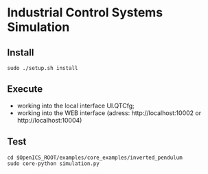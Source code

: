# Industrial Control Systems Simulation
	

## Install
    sudo ./setup.sh install


## Execute
 - working into the local interface UI.QTCfg;
 - working into the WEB interface (adress: http://localhost:10002 or http://localhost:10004)

## Test
    cd $OpenICS_ROOT/examples/core_examples/inverted_pendulum
    sudo core-python simulation.py

